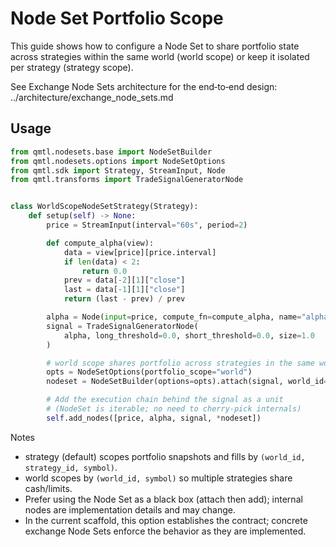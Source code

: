 # Node Set Portfolio Scope

This guide shows how to configure a Node Set to share portfolio state across strategies within the same world (world scope) or keep it isolated per strategy (strategy scope).

See Exchange Node Sets architecture for the end‑to‑end design: ../architecture/exchange_node_sets.md

## Usage

```python
from qmtl.nodesets.base import NodeSetBuilder
from qmtl.nodesets.options import NodeSetOptions
from qmtl.sdk import Strategy, StreamInput, Node
from qmtl.transforms import TradeSignalGeneratorNode


class WorldScopeNodeSetStrategy(Strategy):
    def setup(self) -> None:
        price = StreamInput(interval="60s", period=2)

        def compute_alpha(view):
            data = view[price][price.interval]
            if len(data) < 2:
                return 0.0
            prev = data[-2][1]["close"]
            last = data[-1][1]["close"]
            return (last - prev) / prev

        alpha = Node(input=price, compute_fn=compute_alpha, name="alpha")
        signal = TradeSignalGeneratorNode(
            alpha, long_threshold=0.0, short_threshold=0.0, size=1.0
        )

        # world scope shares portfolio across strategies in the same world
        opts = NodeSetOptions(portfolio_scope="world")
        nodeset = NodeSetBuilder(options=opts).attach(signal, world_id="demo", scope="world")

        # Add the execution chain behind the signal as a unit
        # (NodeSet is iterable; no need to cherry-pick internals)
        self.add_nodes([price, alpha, signal, *nodeset])
```

Notes
- strategy (default) scopes portfolio snapshots and fills by `(world_id, strategy_id, symbol)`.
- world scopes by `(world_id, symbol)` so multiple strategies share cash/limits.
- Prefer using the Node Set as a black box (attach then add); internal nodes are implementation details and may change.
- In the current scaffold, this option establishes the contract; concrete exchange Node Sets enforce the behavior as they are implemented.
